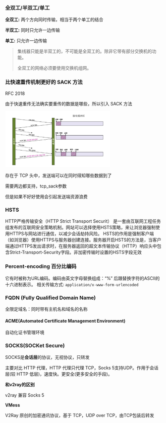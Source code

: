 ### 全双工/半双工/单工

**全双工:** 两个方向同时传输，相当于两个单工的结合

**半双工:** 同时只允许一边传输

**单工:** 只允许一边传输

> 集线器只能是半双工的，不可能是全双工的。除非它带有部分交换机的功能。
>
> 全双工的网络必须要使用交换机组网。


### 比快速重传机制更好的 SACK 方法

RFC 2018

由于快速重传无法确实要重传的数据是哪些，所以引入 SACK 方法

<img src="others.assets/image-20210523165225007.png" alt="image-20210523165225007" style="zoom:33%;" />

存在于 TCP 头中，发送端可以在同时得知哪些数据到了

需要两边都支持，tcp_sack参数

但是如果不好好使用会引起发送端资源浪费

### 


### HSTS
HTTP严格传输安全（HTTP Strict Transport Securit）
是一套由互联网工程任务组发布的互联网安全策略机制。网站可以选择使用HSTS策略，来让浏览器强制使用HTTPS与网站进行通信，以减少会话劫持风险。
HSTS的作用是强制客户端（如浏览器）使用HTTPS与服务器创建连接。服务器开启HSTS的方法是，当客户端通过HTTPS发出请求时，在服务器返回的超文本传输协议（HTTP）响应头中包含Strict-Transport-Security字段。非加密传输时设置的HSTS字段无效


### Percent-encoding 百分比编码
它有时被称为URL编码。编码由英文字母替换组成：“%” 后跟替换字符的ASCII的十六进制表示。
相关传输方式: `application/x-www-form-urlencoded`


### FQDN (Fully Qualified Domain Name)
全限定域名：同时带有主机名和域名的名称

#### ACME(Automated Certificate Management Environment)
自动化证书管理环境

### SOCKS(SOCKet Secure)

SOCKS是**会话层**的协议，无视协议，只转发

主要对比 HTTP 代理，HTTP 代理只代理 TCP，Socks 5支持UDP。作用于会话层(较 HTTP 低层)，速度快。更安全(更多安全的手段)。

**和v2ray的区别**

v2ray 兼容 Socks 5

**VMess**

V2Ray 原创的加密通讯协议，基于 TCP，UDP over TCP，由TCP包装后转发
